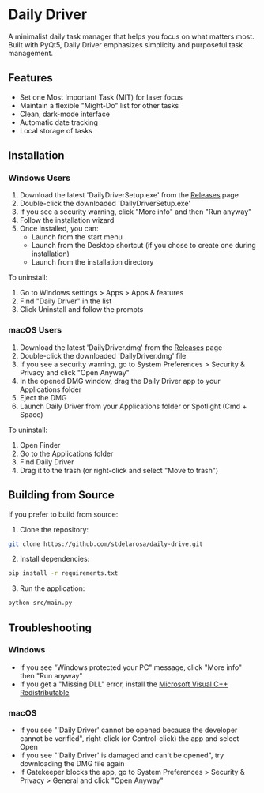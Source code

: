 # Daily Driver

A minimalist daily task manager that helps you focus on what matters most. Built with PyQt5, Daily Driver emphasizes simplicity and purposeful task management.

## Features
- Set one Most Important Task (MIT) for laser focus
- Maintain a flexible "Might-Do" list for other tasks
- Clean, dark-mode interface
- Automatic date tracking
- Local storage of tasks

## Installation

### Windows Users

1. Download the latest 'DailyDriverSetup.exe' from the [Releases](https://github.com/stdelaros/daily-drive/releases) page
2. Double-click the downloaded 'DailyDriverSetup.exe'
3. If you see a security warning, click "More info" and then "Run anyway"
4. Follow the installation wizard
5. Once installed, you can:
    - Launch from the start menu
    - Launch from the Desktop shortcut (if you chose to create one during installation)
    - Launch from the installation directory

To uninstall:
1. Go to Windows settings > Apps > Apps & features
2. Find "Daily Driver" in the list
3. Click Uninstall and follow the prompts

### macOS Users
1. Download the latest 'DailyDriver.dmg' from the [Releases](https://github.com/stdelaros/daily-drive/releases) page
2. Double-click the downloaded 'DailyDriver.dmg' file
3. If you see a security warning, go to System Preferences > Security & Privacy and click "Open Anyway"
4. In the opened DMG window, drag the Daily Driver app to your Applications folder
5. Eject the DMG
6. Launch Daily Driver from your Applications folder or Spotlight (Cmd + Space)

To uninstall:
1. Open Finder
2. Go to the Applications folder
3. Find Daily Driver
4. Drag it to the trash (or right-click and select "Move to trash")

## Building from Source

If you prefer to build from source:

1. Clone the repository:
```bash
git clone https://github.com/stdelarosa/daily-drive.git
```

2. Install dependencies:
```bash
pip install -r requirements.txt
```

3. Run the application:
```bash
python src/main.py
```

## Troubleshooting

### Windows
- If you see "Windows protected your PC" message, click "More info" then "Run anyway"
- If you get a "Missing DLL" error, install the [Microsoft Visual C++ Redistributable](https://aka.ms/vs/17/release/vc_redist.x64.exe)

### macOS
- If you see "'Daily Driver' cannot be opened because the developer cannot be verified", right-click (or Control-click) the app and select Open
- If you see "'Daily Driver' is damaged and can't be opened", try downloading the DMG file again
- If Gatekeeper blocks the app, go to System Preferences > Security & Privacy > General and click "Open Anyway"

